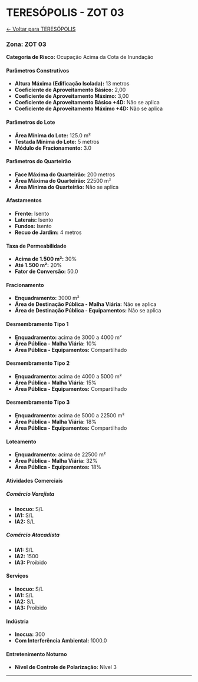 # TERESÓPOLIS - ZOT 03

[← Voltar para TERESÓPOLIS](./index.md)

### Zona: ZOT 03

**Categoria de Risco:** Ocupação Acima da Cota de Inundação

#### Parâmetros Construtivos

- **Altura Máxima (Edificação Isolada):** 13 metros
- **Coeficiente de Aproveitamento Básico:** 2,00
- **Coeficiente de Aproveitamento Máximo:** 3,00
- **Coeficiente de Aproveitamento Básico +4D:** Não se aplica
- **Coeficiente de Aproveitamento Máximo +4D:** Não se aplica

#### Parâmetros do Lote

- **Área Mínima do Lote:** 125.0 m²
- **Testada Mínima do Lote:** 5 metros
- **Módulo de Fracionamento:** 3.0

#### Parâmetros do Quarteirão

- **Face Máxima do Quarteirão:** 200 metros
- **Área Máxima do Quarteirão:** 22500 m²
- **Área Mínima do Quarteirão:** Não se aplica

#### Afastamentos

- **Frente:** Isento
- **Laterais:** Isento
- **Fundos:** Isento
- **Recuo de Jardim:** 4 metros

#### Taxa de Permeabilidade

- **Acima de 1.500 m²:** 30%
- **Até 1.500 m²:** 20%
- **Fator de Conversão:** 50.0

#### Fracionamento

- **Enquadramento:** 3000 m²
- **Área de Destinação Pública - Malha Viária:** Não se aplica
- **Área de Destinação Pública - Equipamentos:** Não se aplica

#### Desmembramento Tipo 1

- **Enquadramento:** acima de 3000 a 4000 m²
- **Área Pública - Malha Viária:** 10%
- **Área Pública - Equipamentos:** Compartilhado

#### Desmembramento Tipo 2

- **Enquadramento:** acima de 4000 a 5000 m²
- **Área Pública - Malha Viária:** 15%
- **Área Pública - Equipamentos:** Compartilhado

#### Desmembramento Tipo 3

- **Enquadramento:** acima de 5000 a 22500 m²
- **Área Pública - Malha Viária:** 18%
- **Área Pública - Equipamentos:** Compartilhado

#### Loteamento

- **Enquadramento:** acima de 22500 m²
- **Área Pública - Malha Viária:** 32%
- **Área Pública - Equipamentos:** 18%

#### Atividades Comerciais

##### Comércio Varejista
- **Inocuo:** S/L
- **IA1:** S/L
- **IA2:** S/L

##### Comércio Atacadista
- **IA1:** S/L
- **IA2:** 1500
- **IA3:** Proibido

#### Serviços

- **Inocuo:** S/L
- **IA1:** S/L
- **IA2:** S/L
- **IA3:** Proibido

#### Indústria

- **Inocua:** 300
- **Com Interferência Ambiental:** 1000.0

#### Entretenimento Noturno

- **Nível de Controle de Polarização:** Nível 3

---
